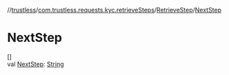 //[trustless](../../../index.md)/[com.trustless.requests.kyc.retrieveSteps](../index.md)/[RetrieveStep](index.md)/[NextStep](-next-step.md)

# NextStep

[]\
val [NextStep](-next-step.md): [String](https://kotlinlang.org/api/latest/jvm/stdlib/kotlin/-string/index.html)
